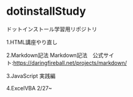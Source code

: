 dotinstallStudy
===============

ドットインストール学習用リポジトリ

1.HTML講座やり直し

2.Markdown記法
	Markdown記法　公式サイト:https://daringfireball.net/projects/markdown/

3.JavaScript 実践編

4.ExcelVBA 2/27~

